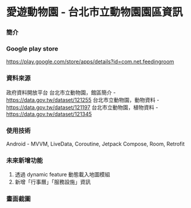 # 愛遊動物園 - 台北市立動物園園區資訊

### 簡介


### Google play store
https://play.google.com/store/apps/details?id=com.net.feedingroom

### 資料來源
政府資料開放平台
台北市立動物園，館區簡介 - https://data.gov.tw/dataset/121255
台北市立動物園，動物資料 - https://data.gov.tw/dataset/121197
台北市立動物園，植物資料 - https://data.gov.tw/dataset/121345

### 使用技術
Android - MVVM, LiveData, Coroutine, Jetpack Compose, Room, Retrofit

### 未來新增功能
1. 透過 dynamic feature 動態載入地圖模組
2. 新增「行事曆」「服務設施」資訊

### 畫面截圖
